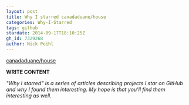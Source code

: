 ```yaml
---
layout: post
title: Why I starred canadaduane/house
categories: Why-I-Starred
tags: github
stardate: 2014-09-17T18:10:25Z
gh_id: 7329268
author: Nick Peihl
---
```


[canadaduane/house](https://github.com/canadaduane/house)

**WRITE CONTENT**

*"Why I starred" is a series of articles describing projects I star on GitHub and why I found them interesting. My hope is that you'll find them interesting as well.*

